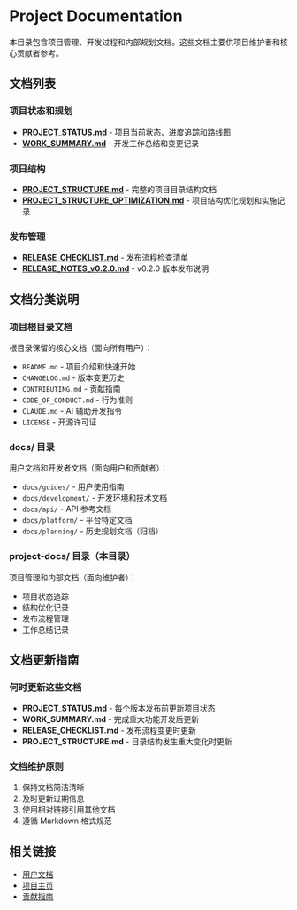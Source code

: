 # Project Documentation

本目录包含项目管理、开发过程和内部规划文档。这些文档主要供项目维护者和核心贡献者参考。

## 文档列表

### 项目状态和规划

- **[PROJECT_STATUS.md](PROJECT_STATUS.md)** - 项目当前状态、进度追踪和路线图
- **[WORK_SUMMARY.md](WORK_SUMMARY.md)** - 开发工作总结和变更记录

### 项目结构

- **[PROJECT_STRUCTURE.md](PROJECT_STRUCTURE.md)** - 完整的项目目录结构文档
- **[PROJECT_STRUCTURE_OPTIMIZATION.md](PROJECT_STRUCTURE_OPTIMIZATION.md)** - 项目结构优化规划和实施记录

### 发布管理

- **[RELEASE_CHECKLIST.md](RELEASE_CHECKLIST.md)** - 发布流程检查清单
- **[RELEASE_NOTES_v0.2.0.md](RELEASE_NOTES_v0.2.0.md)** - v0.2.0 版本发布说明

## 文档分类说明

### 项目根目录文档

根目录保留的核心文档（面向所有用户）：

- `README.md` - 项目介绍和快速开始
- `CHANGELOG.md` - 版本变更历史
- `CONTRIBUTING.md` - 贡献指南
- `CODE_OF_CONDUCT.md` - 行为准则
- `CLAUDE.md` - AI 辅助开发指令
- `LICENSE` - 开源许可证

### docs/ 目录

用户文档和开发者文档（面向用户和贡献者）：

- `docs/guides/` - 用户使用指南
- `docs/development/` - 开发环境和技术文档
- `docs/api/` - API 参考文档
- `docs/platform/` - 平台特定文档
- `docs/planning/` - 历史规划文档（归档）

### project-docs/ 目录（本目录）

项目管理和内部文档（面向维护者）：

- 项目状态追踪
- 结构优化记录
- 发布流程管理
- 工作总结记录

## 文档更新指南

### 何时更新这些文档

- **PROJECT_STATUS.md** - 每个版本发布前更新项目状态
- **WORK_SUMMARY.md** - 完成重大功能开发后更新
- **RELEASE_CHECKLIST.md** - 发布流程变更时更新
- **PROJECT_STRUCTURE.md** - 目录结构发生重大变化时更新

### 文档维护原则

1. 保持文档简洁清晰
2. 及时更新过期信息
3. 使用相对链接引用其他文档
4. 遵循 Markdown 格式规范

## 相关链接

- [用户文档](../docs/README.md)
- [项目主页](../README.md)
- [贡献指南](../CONTRIBUTING.md)
